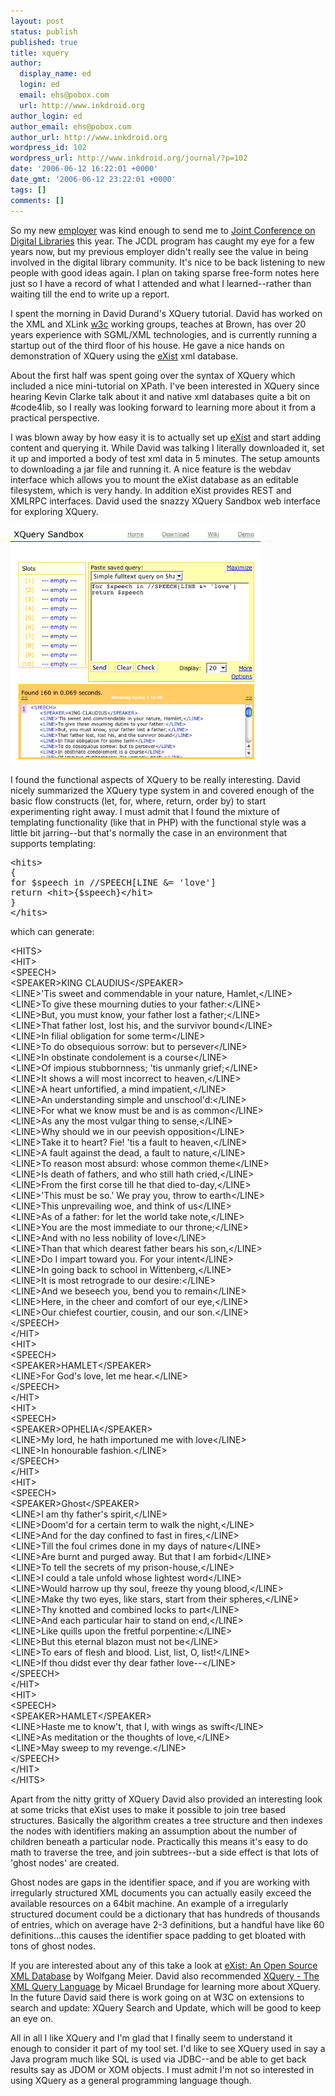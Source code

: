 ```yaml
---
layout: post
status: publish
published: true
title: xquery
author:
  display_name: ed
  login: ed
  email: ehs@pobox.com
  url: http://www.inkdroid.org
author_login: ed
author_email: ehs@pobox.com
author_url: http://www.inkdroid.org
wordpress_id: 102
wordpress_url: http://www.inkdroid.org/journal/?p=102
date: '2006-06-12 16:22:01 +0000'
date_gmt: '2006-06-12 23:22:01 +0000'
tags: []
comments: []
---
```


<p>So my new <a href="http://loc.gov">employer</a> was kind enough to send me to <a href="http://jcdl2006.org">Joint Conference on Digital Libraries</a> this year. The JCDL program has caught my eye for a few years now, but my previous employer didn't really see the value in being involved in the digital library community. It's nice to be back listening to new people with good ideas again. I plan on taking sparse free-form notes here just so I have a record of what I attended and what I learned--rather than waiting till the end to write up a report.</p>
<p>I spent the morning in David Durand's XQuery tutorial. David has worked on the XML and XLink <a href="http://w3c.org">w3c</a> working groups, teaches at Brown, has over 20 years experience with SGML/XML technologies, and is currently running a startup out of the third floor of his house. He gave a nice hands on demonstration of XQuery using the <a href="http://exist.sf.net">eXist</a> xml database.</p>
<p>About the first half was spent going over the syntax of XQuery which included a nice mini-tutorial on XPath. I've been interested in XQuery since hearing Kevin Clarke talk about it and native xml databases quite a bit on #code4lib, so I really was looking forward to learning more about it from a practical perspective.</p>
<p>I was blown away by how easy it is to actually set up <a href="http://exist.sourceforge.net">eXist</a> and start adding content and querying it. While David was talking I literally downloaded it, set it up and imported a body of test xml data in 5 minutes. The setup amounts to downloading a jar file and running it. A nice feature is the webdav interface which allows you to mount the eXist database as an editable filesystem, which is very handy. In addition eXist provides REST and XMLRPC interfaces. David used the snazzy XQuery Sandbox web interface for exploring XQuery.</p>
<p><img width="400" border="0" src="/images/exist.png" /></p>
<p>I found the functional aspects of XQuery to be really interesting. David nicely summarized the XQuery type system in and covered enough of the basic flow constructs (let, for, where, return, order by) to start experimenting right away. I must admit that I found the mixture of templating functionality (like that in PHP) with the functional style was a little bit jarring--but that's normally the case in an environment that supports templating:</p>
<pre>&lt;hits&gt;
{
for $speech in //SPEECH[LINE &= 'love']
return &lt;hit&gt;{$speech}&lt;/hit&gt;
}
&lt;/hits&gt;</pre>
<p>which can generate:</p>
<p>&lt;HITS&gt;<br />
&lt;HIT&gt;<br />
&lt;SPEECH&gt;<br />
&lt;SPEAKER&gt;KING CLAUDIUS&lt;/SPEAKER&gt;<br />
&lt;LINE&gt;'Tis sweet and commendable in your nature, Hamlet,&lt;/LINE&gt;<br />
&lt;LINE&gt;To give these mourning duties to your father:&lt;/LINE&gt;<br />
&lt;LINE&gt;But, you must know, your father lost a father;&lt;/LINE&gt;<br />
&lt;LINE&gt;That father lost, lost his, and the survivor bound&lt;/LINE&gt;<br />
&lt;LINE&gt;In filial obligation for some term&lt;/LINE&gt;<br />
&lt;LINE&gt;To do obsequious sorrow: but to persever&lt;/LINE&gt;<br />
&lt;LINE&gt;In obstinate condolement is a course&lt;/LINE&gt;<br />
&lt;LINE&gt;Of impious stubbornness; 'tis unmanly grief;&lt;/LINE&gt;<br />
&lt;LINE&gt;It shows a will most incorrect to heaven,&lt;/LINE&gt;<br />
&lt;LINE&gt;A heart unfortified, a mind impatient,&lt;/LINE&gt;<br />
&lt;LINE&gt;An understanding simple and unschool'd:&lt;/LINE&gt;<br />
&lt;LINE&gt;For what we know must be and is as common&lt;/LINE&gt;<br />
&lt;LINE&gt;As any the most vulgar thing to sense,&lt;/LINE&gt;<br />
&lt;LINE&gt;Why should we in our peevish opposition&lt;/LINE&gt;<br />
&lt;LINE&gt;Take it to heart? Fie! 'tis a fault to heaven,&lt;/LINE&gt;<br />
&lt;LINE&gt;A fault against the dead, a fault to nature,&lt;/LINE&gt;<br />
&lt;LINE&gt;To reason most absurd: whose common theme&lt;/LINE&gt;<br />
&lt;LINE&gt;Is death of fathers, and who still hath cried,&lt;/LINE&gt;<br />
&lt;LINE&gt;From the first corse till he that died to-day,&lt;/LINE&gt;<br />
&lt;LINE&gt;'This must be so.' We pray you, throw to earth&lt;/LINE&gt;<br />
&lt;LINE&gt;This unprevailing woe, and think of us&lt;/LINE&gt;<br />
&lt;LINE&gt;As of a father: for let the world take note,&lt;/LINE&gt;<br />
&lt;LINE&gt;You are the most immediate to our throne;&lt;/LINE&gt;<br />
&lt;LINE&gt;And with no less nobility of love&lt;/LINE&gt;<br />
&lt;LINE&gt;Than that which dearest father bears his son,&lt;/LINE&gt;<br />
&lt;LINE&gt;Do I impart toward you. For your intent&lt;/LINE&gt;<br />
&lt;LINE&gt;In going back to school in Wittenberg,&lt;/LINE&gt;<br />
&lt;LINE&gt;It is most retrograde to our desire:&lt;/LINE&gt;<br />
&lt;LINE&gt;And we beseech you, bend you to remain&lt;/LINE&gt;<br />
&lt;LINE&gt;Here, in the cheer and comfort of our eye,&lt;/LINE&gt;<br />
&lt;LINE&gt;Our chiefest courtier, cousin, and our son.&lt;/LINE&gt;<br />
&lt;/SPEECH&gt;<br />
&lt;/HIT&gt;<br />
&lt;HIT&gt;<br />
&lt;SPEECH&gt;<br />
&lt;SPEAKER&gt;HAMLET&lt;/SPEAKER&gt;<br />
&lt;LINE&gt;For God's love, let me hear.&lt;/LINE&gt;<br />
&lt;/SPEECH&gt;<br />
&lt;/HIT&gt;<br />
&lt;HIT&gt;<br />
&lt;SPEECH&gt;<br />
&lt;SPEAKER&gt;OPHELIA&lt;/SPEAKER&gt;<br />
&lt;LINE&gt;My lord, he hath importuned me with love&lt;/LINE&gt;<br />
&lt;LINE&gt;In honourable fashion.&lt;/LINE&gt;<br />
&lt;/SPEECH&gt;<br />
&lt;/HIT&gt;<br />
&lt;HIT&gt;<br />
&lt;SPEECH&gt;<br />
&lt;SPEAKER&gt;Ghost&lt;/SPEAKER&gt;<br />
&lt;LINE&gt;I am thy father's spirit,&lt;/LINE&gt;<br />
&lt;LINE&gt;Doom'd for a certain term to walk the night,&lt;/LINE&gt;<br />
&lt;LINE&gt;And for the day confined to fast in fires,&lt;/LINE&gt;<br />
&lt;LINE&gt;Till the foul crimes done in my days of nature&lt;/LINE&gt;<br />
&lt;LINE&gt;Are burnt and purged away. But that I am forbid&lt;/LINE&gt;<br />
&lt;LINE&gt;To tell the secrets of my prison-house,&lt;/LINE&gt;<br />
&lt;LINE&gt;I could a tale unfold whose lightest word&lt;/LINE&gt;<br />
&lt;LINE&gt;Would harrow up thy soul, freeze thy young blood,&lt;/LINE&gt;<br />
&lt;LINE&gt;Make thy two eyes, like stars, start from their spheres,&lt;/LINE&gt;<br />
&lt;LINE&gt;Thy knotted and combined locks to part&lt;/LINE&gt;<br />
&lt;LINE&gt;And each particular hair to stand on end,&lt;/LINE&gt;<br />
&lt;LINE&gt;Like quills upon the fretful porpentine:&lt;/LINE&gt;<br />
&lt;LINE&gt;But this eternal blazon must not be&lt;/LINE&gt;<br />
&lt;LINE&gt;To ears of flesh and blood. List, list, O, list!&lt;/LINE&gt;<br />
&lt;LINE&gt;If thou didst ever thy dear father love--&lt;/LINE&gt;<br />
&lt;/SPEECH&gt;<br />
&lt;/HIT&gt;<br />
&lt;HIT&gt;<br />
&lt;SPEECH&gt;<br />
&lt;SPEAKER&gt;HAMLET&lt;/SPEAKER&gt;<br />
&lt;LINE&gt;Haste me to know't, that I, with wings as swift&lt;/LINE&gt;<br />
&lt;LINE&gt;As meditation or the thoughts of love,&lt;/LINE&gt;<br />
&lt;LINE&gt;May sweep to my revenge.&lt;/LINE&gt;<br />
&lt;/SPEECH&gt;<br />
&lt;/HIT&gt;<br />
&lt;/HITS&gt;</p>
<p>Apart from the nitty gritty of XQuery David also provided an interesting look at some tricks that eXist uses to make it possible to join tree based structures. Basically the algorithm creates a tree structure and then indexes the nodes with identifiers making an assumption about the number of children beneath a particular node. Practically this means it's easy to do math to traverse the tree, and join subtrees--but a side effect is that lots of 'ghost nodes' are created.</p>
<p>Ghost nodes are gaps in the identifier space, and if you are working with irregularly structured XML documents you can actually easily exceed the available resources on a 64bit machine. An example of a irregularly structured document could be a dictionary that has hundreds of thousands of entries, which on average have 2-3 definitions, but a handful have like 60 definitions...this causes the identifier space padding to get bloated with tons of ghost nodes.</p>
<p>If you are interested about any of this take a look at <a href="http://web.archive.org/web/20090419221752/http://www.exist-db.org:80/webdb.pdf">eXist: An Open Source XML Database</a> by Wolfgang Meier. David also recommended <a href="http://www.amazon.com/gp/product/0321165810/">XQuery - The XML Query Language</a> by Micael Brundage for learning more about XQuery. In the future David said there is work going on at W3C on extensions to search and update: XQuery Search and Update, which will be good to keep an eye on.</p>
<p>All in all I like XQuery and I'm glad that I finally seem to understand it enough to consider it part of my tool set. I'd like to see XQuery used in say a Java program much like SQL is used via JDBC--and be able to get back results say as JDOM or XOM objects. I must admit I'm not so interested in using XQuery as a general programming language though.</p>
